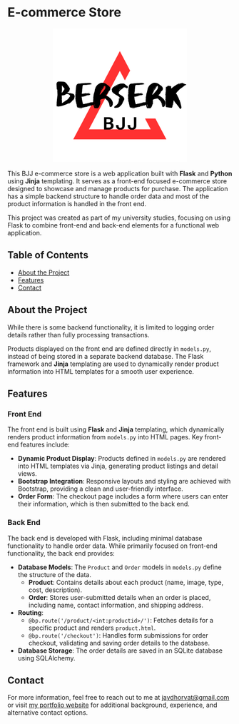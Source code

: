 # E-commerce Store

<p align="center">
  <img src="./berserkbjj/static/img/logo.png" alt="BerserkBJJ Logo" width="300" height="auto">
</p>

This BJJ e-commerce store is a web application built with **Flask** and **Python** using **Jinja** templating. It serves as a front-end focused e-commerce store designed to showcase and manage products for purchase. The application has a simple backend structure to handle order data and most of the product information is handled in the front end.

This project was created as part of my university studies, focusing on using Flask to combine front-end and back-end elements for a functional web application.

## Table of Contents

- [About the Project](#about-the-project)
- [Features](#features)
- [Contact](#contact)

## About the Project

While there is some backend functionality, it is limited to logging order details rather than fully processing transactions.

Products displayed on the front end are defined directly in `models.py`, instead of being stored in a separate backend database. The Flask framework and **Jinja** templating are used to dynamically render product information into HTML templates for a smooth user experience.

## Features

### Front End

The front end is built using **Flask** and **Jinja** templating, which dynamically renders product information from `models.py` into HTML pages. Key front-end features include:

- **Dynamic Product Display**: Products defined in `models.py` are rendered into HTML templates via Jinja, generating product listings and detail views.
- **Bootstrap Integration**: Responsive layouts and styling are achieved with Bootstrap, providing a clean and user-friendly interface.
- **Order Form**: The checkout page includes a form where users can enter their information, which is then submitted to the back end.

### Back End

The back end is developed with Flask, including minimal database functionality to handle order data. While primarily focused on front-end functionality, the back end provides:

- **Database Models**: The `Product` and `Order` models in `models.py` define the structure of the data.
  - **Product**: Contains details about each product (name, image, type, cost, description).
  - **Order**: Stores user-submitted details when an order is placed, including name, contact information, and shipping address.
- **Routing**: 
  - `@bp.route('/product/<int:productid>/')`: Fetches details for a specific product and renders `product.html`.
  - `@bp.route('/checkout')`: Handles form submissions for order checkout, validating and saving order details to the database.
- **Database Storage**: The order details are saved in an SQLite database using SQLAlchemy.

## Contact

For more information, feel free to reach out to me at [jaydhorvat@gmail.com](mailto:jaydhorvat@gmail.com) or visit [my portfolio website](https://jay-horvat.github.io/) for additional background, experience, and alternative contact options.

